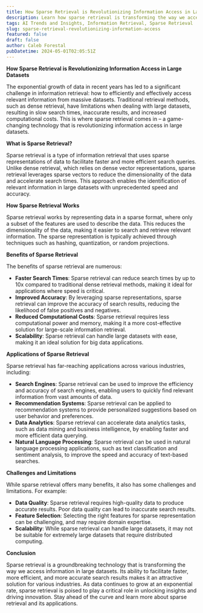 ```yaml
---
title: How Sparse Retrieval is Revolutionizing Information Access in Large Datasets
description: Learn how sparse retrieval is transforming the way we access information in large datasets, enabling faster, more efficient, and more accurate search results.
tags: AI Trends and Insights, Information Retrieval, Sparse Retrieval
slug: sparse-retrieval-revolutionizing-information-access
featured: false
draft: false
author: Caleb Forestal
pubDatetime: 2024-05-01T02:05:51Z
---
```








**How Sparse Retrieval is Revolutionizing Information Access in Large Datasets**

The exponential growth of data in recent years has led to a significant challenge in information retrieval: how to efficiently and effectively access relevant information from massive datasets. Traditional retrieval methods, such as dense retrieval, have limitations when dealing with large datasets, resulting in slow search times, inaccurate results, and increased computational costs. This is where sparse retrieval comes in – a game-changing technology that is revolutionizing information access in large datasets.

**What is Sparse Retrieval?**

Sparse retrieval is a type of information retrieval that uses sparse representations of data to facilitate faster and more efficient search queries. Unlike dense retrieval, which relies on dense vector representations, sparse retrieval leverages sparse vectors to reduce the dimensionality of the data and accelerate search times. This approach enables the identification of relevant information in large datasets with unprecedented speed and accuracy.

**How Sparse Retrieval Works**

Sparse retrieval works by representing data in a sparse format, where only a subset of the features are used to describe the data. This reduces the dimensionality of the data, making it easier to search and retrieve relevant information. The sparse representation is typically achieved through techniques such as hashing, quantization, or random projections.

**Benefits of Sparse Retrieval**

The benefits of sparse retrieval are numerous:

* **Faster Search Times**: Sparse retrieval can reduce search times by up to 10x compared to traditional dense retrieval methods, making it ideal for applications where speed is critical.
* **Improved Accuracy**: By leveraging sparse representations, sparse retrieval can improve the accuracy of search results, reducing the likelihood of false positives and negatives.
* **Reduced Computational Costs**: Sparse retrieval requires less computational power and memory, making it a more cost-effective solution for large-scale information retrieval.
* **Scalability**: Sparse retrieval can handle large datasets with ease, making it an ideal solution for big data applications.

**Applications of Sparse Retrieval**

Sparse retrieval has far-reaching applications across various industries, including:

* **Search Engines**: Sparse retrieval can be used to improve the efficiency and accuracy of search engines, enabling users to quickly find relevant information from vast amounts of data.
* **Recommendation Systems**: Sparse retrieval can be applied to recommendation systems to provide personalized suggestions based on user behavior and preferences.
* **Data Analytics**: Sparse retrieval can accelerate data analytics tasks, such as data mining and business intelligence, by enabling faster and more efficient data querying.
* **Natural Language Processing**: Sparse retrieval can be used in natural language processing applications, such as text classification and sentiment analysis, to improve the speed and accuracy of text-based searches.

**Challenges and Limitations**

While sparse retrieval offers many benefits, it also has some challenges and limitations. For example:

* **Data Quality**: Sparse retrieval requires high-quality data to produce accurate results. Poor data quality can lead to inaccurate search results.
* **Feature Selection**: Selecting the right features for sparse representation can be challenging, and may require domain expertise.
* **Scalability**: While sparse retrieval can handle large datasets, it may not be suitable for extremely large datasets that require distributed computing.

**Conclusion**

Sparse retrieval is a groundbreaking technology that is transforming the way we access information in large datasets. Its ability to facilitate faster, more efficient, and more accurate search results makes it an attractive solution for various industries. As data continues to grow at an exponential rate, sparse retrieval is poised to play a critical role in unlocking insights and driving innovation. Stay ahead of the curve and learn more about sparse retrieval and its applications.